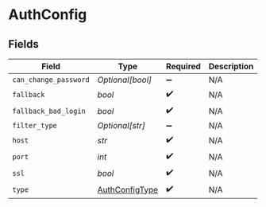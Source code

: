 # AuthConfig


## Fields

| Field                                                   | Type                                                    | Required                                                | Description                                             |
| ------------------------------------------------------- | ------------------------------------------------------- | ------------------------------------------------------- | ------------------------------------------------------- |
| `can_change_password`                                   | *Optional[bool]*                                        | :heavy_minus_sign:                                      | N/A                                                     |
| `fallback`                                              | *bool*                                                  | :heavy_check_mark:                                      | N/A                                                     |
| `fallback_bad_login`                                    | *bool*                                                  | :heavy_check_mark:                                      | N/A                                                     |
| `filter_type`                                           | *Optional[str]*                                         | :heavy_minus_sign:                                      | N/A                                                     |
| `host`                                                  | *str*                                                   | :heavy_check_mark:                                      | N/A                                                     |
| `port`                                                  | *int*                                                   | :heavy_check_mark:                                      | N/A                                                     |
| `ssl`                                                   | *bool*                                                  | :heavy_check_mark:                                      | N/A                                                     |
| `type`                                                  | [AuthConfigType](../../models/shared/authconfigtype.md) | :heavy_check_mark:                                      | N/A                                                     |